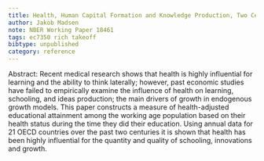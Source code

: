 ```yaml
---
title: Health, Human Capital Formation and Knowledge Production, Two Centuries of International Evidence
author: Jakob Madsen
note: NBER Working Paper 18461
tags: ec7350 rich takeoff
bibtype: unpublished
category: reference
---
```

Abstract: Recent medical research shows that health is highly influential for learning and the ability to think laterally; however, past economic studies have failed to empirically examine the influence of health on learning, schooling, and ideas production; the main drivers of growth in endogenous growth models. This paper constructs a measure of health-adjusted educational attainment among the working age population based on their health status during the time they did their education. Using annual data for 21 OECD countries over the past two centuries it is shown that health has been highly influential for the quantity and quality of schooling, innovations and growth.
